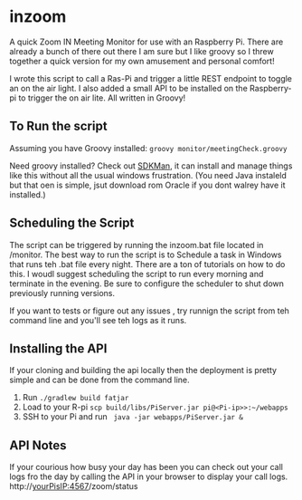 # inzoom
A quick Zoom IN Meeting Monitor for use with an Raspberry Pi.  There  are already a bunch of there out there I am sure but I like groovy so I threw together a quick version for my own amusement and personal comfort!

I wrote this script to call a Ras-Pi and trigger a little REST endpoint to toggle an on the air light.  I also added a small API to be installed on the Raspberry-pi to trigger the on air lite.  All written in Groovy!

To Run the script
-----------------
Assuming you have Groovy installed: 
```groovy monitor/meetingCheck.groovy```

Need groovy installed? Check out [SDKMan](https://sdkman.io/), it can install and manage things like this without all the usual windows frustration. (You need Java instaleld but that oen is simple, jsut download rom Oracle if you dont walrey have it installed.)

Scheduling the Script
---------------------
The script can be triggered by running the inzoom.bat file located in /monitor. The best way to run the script is to Schedule a task in Windows that runs teh .bat file every night. There are a ton of tutorials on how to do this. I woudl suggest scheduling the script to run every morning and terminate in the evening. Be sure to configure the scheduler to shut down previously running versions.

If you want to tests or figure out any issues , try runnign the script from teh command line and you'll see teh logs as it runs.

Installing the API
------------------

If your cloning and building the api locally then the deployment is pretty simple and can be done from the command line.

1. Run ```./gradlew build fatjar```
2. Load to your R-pi  ```` scp build/libs/PiServer.jar pi@<Pi-ip>>:~/webapps ````
3. SSH to your Pi and run ```` java -jar webapps/PiServer.jar &````


API Notes
--------
If your courious how busy your day has been you can check out your call logs fro the day by calling the API in your browser to display your call logs.  http://<yourPisIP:4567>/zoom/status